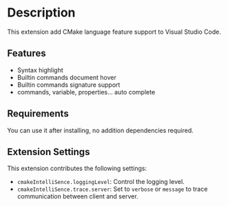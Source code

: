 # Description

This extension add CMake language feature support to Visual Studio Code.

## Features

+ Syntax highlight
+ Builtin commands document hover
+ Builtin commands signature support
+ commands, variable, properties... auto complete

## Requirements

You can use it after installing, no addition dependencies required.

## Extension Settings

This extension contributes the following settings:

* `cmakeIntelliSence.loggingLevel`: Control the logging level.
* `cmakeIntelliSence.trace.server`: Set to `verbose` or `message` to trace communication between client and server.
